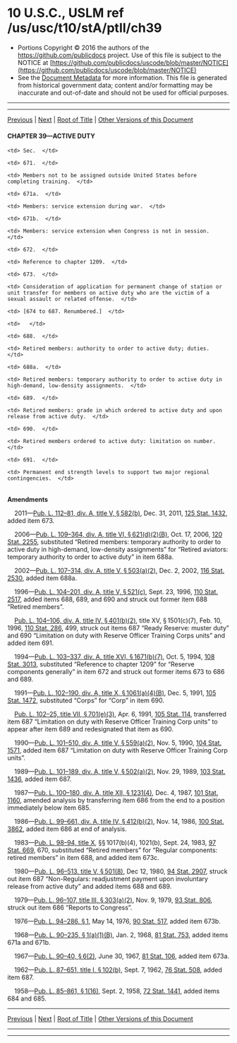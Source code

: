 ---
---

# 10 U.S.C., USLM ref /us/usc/t10/stA/ptII/ch39

* Portions Copyright © 2016 the authors of the https://github.com/publicdocs project.
  Use of this file is subject to the NOTICE at [https://github.com/publicdocs/uscode/blob/master/NOTICE](https://github.com/publicdocs/uscode/blob/master/NOTICE)
* See the [Document Metadata](././../../../../../..//README.md) for more information.
  This file is generated from historical government data; content and/or formatting may be inaccurate and out-of-date and should not be used for official purposes.

----------
----------

[Previous](./../../../../../..//us/usc/t10/stA/ptII/ch38/m__us_usc_t10_s668.md) | [Next](./../../../../../..//us/usc/t10/stA/ptII/ch39/m__us_usc_t10_s671.md) | [Root of Title](./../../../../../../) | [Other Versions of this Document](https://publicdocs.github.io/go/links?ns=uslm&ref=%2Fus%2Fusc%2Ft10%2FstA%2FptII%2Fch39)

#### CHAPTER 39—ACTIVE DUTY

<table>

  <tr>

    <td> Sec.  </td>

  </tr>

  <tr>

    <td> 671.  </td>

    <td> Members not to be assigned outside United States before completing training.  </td>

  </tr>

  <tr>

    <td> 671a.  </td>

    <td> Members: service extension during war.  </td>

  </tr>

  <tr>

    <td> 671b.  </td>

    <td> Members: service extension when Congress is not in session.  </td>

  </tr>

  <tr>

    <td> 672.  </td>

    <td> Reference to chapter 1209.  </td>

  </tr>

  <tr>

    <td> 673.  </td>

    <td> Consideration of application for permanent change of station or unit transfer for members on active duty who are the victim of a sexual assault or related offense.  </td>

  </tr>

  <tr>

    <td> [674 to 687. Renumbered.]  </td>

    <td>   </td>

  </tr>

  <tr>

    <td> 688.  </td>

    <td> Retired members: authority to order to active duty; duties.  </td>

  </tr>

  <tr>

    <td> 688a.  </td>

    <td> Retired members: temporary authority to order to active duty in high-demand, low-density assignments.  </td>

  </tr>

  <tr>

    <td> 689.  </td>

    <td> Retired members: grade in which ordered to active duty and upon release from active duty.  </td>

  </tr>

  <tr>

    <td> 690.  </td>

    <td> Retired members ordered to active duty: limitation on number.  </td>

  </tr>

  <tr>

    <td> 691.  </td>

    <td> Permanent end strength levels to support two major regional contingencies.  </td>

  </tr>

</table>

 __Amendments__ 

    2011—[Pub. L. 112–81, div. A, title V, § 582(b)][/us/pl/112/81/s582/b], Dec. 31, 2011, [125 Stat. 1432][/us/stat/125/1432], added item 673.

    2006—[Pub. L. 109–364, div. A, title VI, § 621(d)(2)(B)][/us/pl/109/364/s621/d/2/B], Oct. 17, 2006, [120 Stat. 2255][/us/stat/120/2255], substituted “Retired members: temporary authority to order to active duty in high-demand, low-density assignments” for “Retired aviators: temporary authority to order to active duty” in item 688a.

    2002—[Pub. L. 107–314, div. A, title V, § 503(a)(2)][/us/pl/107/314/s503/a/2], Dec. 2, 2002, [116 Stat. 2530][/us/stat/116/2530], added item 688a.

    1996—[Pub. L. 104–201, div. A, title V, § 521(c)][/us/pl/104/201/s521/c], Sept. 23, 1996, [110 Stat. 2517][/us/stat/110/2517], added items 688, 689, and 690 and struck out former item 688 “Retired members”.

    [Pub. L. 104–106, div. A, title IV, § 401(b)(2)][/us/pl/104/106/s401/b/2], title XV, § 1501(c)(7), Feb. 10, 1996, [110 Stat. 286][/us/stat/110/286], 499, struck out items 687 “Ready Reserve: muster duty” and 690 “Limitation on duty with Reserve Officer Training Corps units” and added item 691.

    1994—[Pub. L. 103–337, div. A, title XVI, § 1671(b)(7)][/us/pl/103/337/s1671/b/7], Oct. 5, 1994, [108 Stat. 3013][/us/stat/108/3013], substituted “Reference to chapter 1209” for “Reserve components generally” in item 672 and struck out former items 673 to 686 and 689.

    1991—[Pub. L. 102–190, div. A, title X, § 1061(a)(4)(B)][/us/pl/102/190/s1061/a/4/B], Dec. 5, 1991, [105 Stat. 1472][/us/stat/105/1472], substituted “Corps” for “Corp” in item 690.

    [Pub. L. 102–25, title VII, § 701(e)(3)][/us/pl/102/25/s701/e/3], Apr. 6, 1991, [105 Stat. 114][/us/stat/105/114], transferred item 687 “Limitation on duty with Reserve Officer Training Corp units” to appear after item 689 and redesignated that item as 690.

    1990—[Pub. L. 101–510, div. A, title V, § 559(a)(2)][/us/pl/101/510/s559/a/2], Nov. 5, 1990, [104 Stat. 1571][/us/stat/104/1571], added item 687 “Limitation on duty with Reserve Officer Training Corp units”.

    1989—[Pub. L. 101–189, div. A, title V, § 502(a)(2)][/us/pl/101/189/s502/a/2], Nov. 29, 1989, [103 Stat. 1436][/us/stat/103/1436], added item 687.

    1987—[Pub. L. 100–180, div. A, title XII, § 1231(4)][/us/pl/100/180/s1231/4], Dec. 4, 1987, [101 Stat. 1160][/us/stat/101/1160], amended analysis by transferring item 686 from the end to a position immediately below item 685.

    1986—[Pub. L. 99–661, div. A, title IV, § 412(b)(2)][/us/pl/99/661/s412/b/2], Nov. 14, 1986, [100 Stat. 3862][/us/stat/100/3862], added item 686 at end of analysis.

    1983—[Pub. L. 98–94, title X][/us/pl/98/94], §§ 1017(b)(4), 1021(b), Sept. 24, 1983, [97 Stat. 669][/us/stat/97/669], 670, substituted “Retired members” for “Regular components: retired members” in item 688, and added item 673c.

    1980—[Pub. L. 96–513, title V, § 501(8)][/us/pl/96/513/s501/8], Dec 12, 1980, [94 Stat. 2907][/us/stat/94/2907], struck out item 687 “Non-Regulars: readjustment payment upon involuntary release from active duty” and added items 688 and 689.

    1979—[Pub. L. 96–107, title III, § 303(a)(2)][/us/pl/96/107/s303/a/2], Nov. 9, 1979, [93 Stat. 806][/us/stat/93/806], struck out item 686 “Reports to Congress”.

    1976—[Pub. L. 94–286, § 1][/us/pl/94/286/s1], May 14, 1976, [90 Stat. 517][/us/stat/90/517], added item 673b.

    1968—[Pub. L. 90–235, § 1(a)(1)(B)][/us/pl/90/235/s1/a/1/B], Jan. 2, 1968, [81 Stat. 753][/us/stat/81/753], added items 671a and 671b.

    1967—[Pub. L. 90–40, § 6(2)][/us/pl/90/40/s6/2], June 30, 1967, [81 Stat. 106][/us/stat/81/106], added item 673a.

    1962—[Pub. L. 87–651, title I, § 102(b)][/us/pl/87/651/s102/b], Sept. 7, 1962, [76 Stat. 508][/us/stat/76/508], added item 687.

    1958—[Pub. L. 85–861, § 1(16)][/us/pl/85/861/s1/16], Sept. 2, 1958, [72 Stat. 1441][/us/stat/72/1441], added items 684 and 685.

----------

[Previous](./../../../../../..//us/usc/t10/stA/ptII/ch38/m__us_usc_t10_s668.md) | [Next](./../../../../../..//us/usc/t10/stA/ptII/ch39/m__us_usc_t10_s671.md) | [Root of Title](./../../../../../../) | [Other Versions of this Document](https://publicdocs.github.io/go/links?ns=uslm&ref=%2Fus%2Fusc%2Ft10%2FstA%2FptII%2Fch39)

----------
----------

[/us/pl/112/81/s582/b]: https://publicdocs.github.io/go/links?ns=uslm&ref=%2Fus%2Fpl%2F112%2F81%2Fs582%2Fb
[/us/stat/125/1432]: https://publicdocs.github.io/go/links?ns=uslm&ref=%2Fus%2Fstat%2F125%2F1432
[/us/pl/109/364/s621/d/2/B]: https://publicdocs.github.io/go/links?ns=uslm&ref=%2Fus%2Fpl%2F109%2F364%2Fs621%2Fd%2F2%2FB
[/us/stat/120/2255]: https://publicdocs.github.io/go/links?ns=uslm&ref=%2Fus%2Fstat%2F120%2F2255
[/us/pl/107/314/s503/a/2]: https://publicdocs.github.io/go/links?ns=uslm&ref=%2Fus%2Fpl%2F107%2F314%2Fs503%2Fa%2F2
[/us/stat/116/2530]: https://publicdocs.github.io/go/links?ns=uslm&ref=%2Fus%2Fstat%2F116%2F2530
[/us/pl/104/201/s521/c]: https://publicdocs.github.io/go/links?ns=uslm&ref=%2Fus%2Fpl%2F104%2F201%2Fs521%2Fc
[/us/stat/110/2517]: https://publicdocs.github.io/go/links?ns=uslm&ref=%2Fus%2Fstat%2F110%2F2517
[/us/pl/104/106/s401/b/2]: https://publicdocs.github.io/go/links?ns=uslm&ref=%2Fus%2Fpl%2F104%2F106%2Fs401%2Fb%2F2
[/us/stat/110/286]: https://publicdocs.github.io/go/links?ns=uslm&ref=%2Fus%2Fstat%2F110%2F286
[/us/pl/103/337/s1671/b/7]: https://publicdocs.github.io/go/links?ns=uslm&ref=%2Fus%2Fpl%2F103%2F337%2Fs1671%2Fb%2F7
[/us/stat/108/3013]: https://publicdocs.github.io/go/links?ns=uslm&ref=%2Fus%2Fstat%2F108%2F3013
[/us/pl/102/190/s1061/a/4/B]: https://publicdocs.github.io/go/links?ns=uslm&ref=%2Fus%2Fpl%2F102%2F190%2Fs1061%2Fa%2F4%2FB
[/us/stat/105/1472]: https://publicdocs.github.io/go/links?ns=uslm&ref=%2Fus%2Fstat%2F105%2F1472
[/us/pl/102/25/s701/e/3]: https://publicdocs.github.io/go/links?ns=uslm&ref=%2Fus%2Fpl%2F102%2F25%2Fs701%2Fe%2F3
[/us/stat/105/114]: https://publicdocs.github.io/go/links?ns=uslm&ref=%2Fus%2Fstat%2F105%2F114
[/us/pl/101/510/s559/a/2]: https://publicdocs.github.io/go/links?ns=uslm&ref=%2Fus%2Fpl%2F101%2F510%2Fs559%2Fa%2F2
[/us/stat/104/1571]: https://publicdocs.github.io/go/links?ns=uslm&ref=%2Fus%2Fstat%2F104%2F1571
[/us/pl/101/189/s502/a/2]: https://publicdocs.github.io/go/links?ns=uslm&ref=%2Fus%2Fpl%2F101%2F189%2Fs502%2Fa%2F2
[/us/stat/103/1436]: https://publicdocs.github.io/go/links?ns=uslm&ref=%2Fus%2Fstat%2F103%2F1436
[/us/pl/100/180/s1231/4]: https://publicdocs.github.io/go/links?ns=uslm&ref=%2Fus%2Fpl%2F100%2F180%2Fs1231%2F4
[/us/stat/101/1160]: https://publicdocs.github.io/go/links?ns=uslm&ref=%2Fus%2Fstat%2F101%2F1160
[/us/pl/99/661/s412/b/2]: https://publicdocs.github.io/go/links?ns=uslm&ref=%2Fus%2Fpl%2F99%2F661%2Fs412%2Fb%2F2
[/us/stat/100/3862]: https://publicdocs.github.io/go/links?ns=uslm&ref=%2Fus%2Fstat%2F100%2F3862
[/us/pl/98/94]: https://publicdocs.github.io/go/links?ns=uslm&ref=%2Fus%2Fpl%2F98%2F94
[/us/stat/97/669]: https://publicdocs.github.io/go/links?ns=uslm&ref=%2Fus%2Fstat%2F97%2F669
[/us/pl/96/513/s501/8]: https://publicdocs.github.io/go/links?ns=uslm&ref=%2Fus%2Fpl%2F96%2F513%2Fs501%2F8
[/us/stat/94/2907]: https://publicdocs.github.io/go/links?ns=uslm&ref=%2Fus%2Fstat%2F94%2F2907
[/us/pl/96/107/s303/a/2]: https://publicdocs.github.io/go/links?ns=uslm&ref=%2Fus%2Fpl%2F96%2F107%2Fs303%2Fa%2F2
[/us/stat/93/806]: https://publicdocs.github.io/go/links?ns=uslm&ref=%2Fus%2Fstat%2F93%2F806
[/us/pl/94/286/s1]: https://publicdocs.github.io/go/links?ns=uslm&ref=%2Fus%2Fpl%2F94%2F286%2Fs1
[/us/stat/90/517]: https://publicdocs.github.io/go/links?ns=uslm&ref=%2Fus%2Fstat%2F90%2F517
[/us/pl/90/235/s1/a/1/B]: https://publicdocs.github.io/go/links?ns=uslm&ref=%2Fus%2Fpl%2F90%2F235%2Fs1%2Fa%2F1%2FB
[/us/stat/81/753]: https://publicdocs.github.io/go/links?ns=uslm&ref=%2Fus%2Fstat%2F81%2F753
[/us/pl/90/40/s6/2]: https://publicdocs.github.io/go/links?ns=uslm&ref=%2Fus%2Fpl%2F90%2F40%2Fs6%2F2
[/us/stat/81/106]: https://publicdocs.github.io/go/links?ns=uslm&ref=%2Fus%2Fstat%2F81%2F106
[/us/pl/87/651/s102/b]: https://publicdocs.github.io/go/links?ns=uslm&ref=%2Fus%2Fpl%2F87%2F651%2Fs102%2Fb
[/us/stat/76/508]: https://publicdocs.github.io/go/links?ns=uslm&ref=%2Fus%2Fstat%2F76%2F508
[/us/pl/85/861/s1/16]: https://publicdocs.github.io/go/links?ns=uslm&ref=%2Fus%2Fpl%2F85%2F861%2Fs1%2F16
[/us/stat/72/1441]: https://publicdocs.github.io/go/links?ns=uslm&ref=%2Fus%2Fstat%2F72%2F1441


